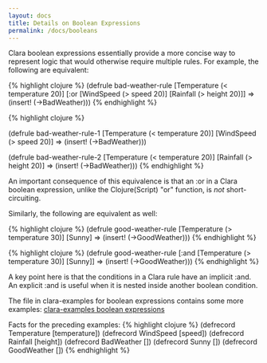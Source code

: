 ```yaml
---
layout: docs
title: Details on Boolean Expressions
permalink: /docs/booleans
---
```


Clara boolean expressions essentially provide a more concise
way to represent logic that would otherwise require multiple rules.
For example, the following are equivalent:

{% highlight clojure %}
(defrule bad-weather-rule
 [Temperature (< temperature 20)]
 [:or [WindSpeed (> speed 20)]
      [Rainfall (> height 20)]]
 =>
 (insert! (->BadWeather)))
{% endhighlight %}

{% highlight clojure %}

(defrule bad-weather-rule-1
 [Temperature (< temperature 20)]
 [WindSpeed (> speed 20)]
 =>
 (insert! (->BadWeather)))

(defrule bad-weather-rule-2
 [Temperature (< temperature 20)]
 [Rainfall (> height 20)]
 =>
 (insert! (->BadWeather)))
{% endhighlight %}

An important consequence of this equivalence is that an :or in a Clara
boolean expression, unlike the Clojure(Script) "or" function, is *not* short-circuiting.

Similarly, the following are equivalent as well:

{% highlight clojure %}
(defrule good-weather-rule
[Temperature (> temperature 30)]
[Sunny]
=>
(insert! (->GoodWeather)))
{% endhighlight %}

{% highlight clojure %}
(defrule good-weather-rule
[:and
  [Temperature (> temperature 30)]
  [Sunny]]
=>
(insert! (->GoodWeather)))
{% endhighlight %}

A key point here is that the conditions in a Clara rule have an
implicit :and.  An explicit :and is useful when it is nested inside another boolean condition.

The file in clara-examples for boolean expressions contains some more examples:
[clara-examples boolean expressions](https://github.com/rbrush/clara-examples/blob/master/src/main/clojure/clara/examples/booleans.clj)

Facts for the preceding examples:
{% highlight clojure %}
(defrecord Temperature [temperature])
(defrecord WindSpeed [speed])
(defrecord Rainfall [height])
(defrecord BadWeather [])
(defrecord Sunny [])
(defrecord GoodWeather [])
{% endhighlight %}

